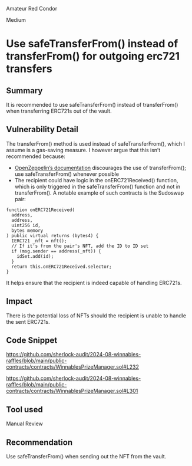 Amateur Red Condor

Medium

# Use safeTransferFrom() instead of transferFrom() for outgoing erc721 transfers

## Summary
It is recommended to use safeTransferFrom() instead of transferFrom() when transferring ERC721s out of the vault.

## Vulnerability Detail
The transferFrom() method is used instead of safeTransferFrom(), which I assume is a gas-saving measure. I however argue that this isn’t recommended because:
- [OpenZeppelin’s documentation](https://docs.openzeppelin.com/contracts/4.x/api/token/erc721#IERC721-transferFrom-address-address-uint256-)  discourages the use of transferFrom(); use safeTransferFrom() whenever possible
- The recipient could have logic in the onERC721Received() function, which is only triggered in the safeTransferFrom() function and not in transferFrom(). A notable example of such contracts is the Sudoswap pair:
```solidity
function onERC721Received(
  address,
  address,
  uint256 id,
  bytes memory
) public virtual returns (bytes4) {
  IERC721 _nft = nft();
  // If it's from the pair's NFT, add the ID to ID set
  if (msg.sender == address(_nft)) {
	idSet.add(id);
  }
  return this.onERC721Received.selector;
}
```
It helps ensure that the recipient is indeed capable of handling ERC721s.

## Impact
There is the potential loss of NFTs should the recipient is unable to handle the sent ERC721s.


## Code Snippet
https://github.com/sherlock-audit/2024-08-winnables-raffles/blob/main/public-contracts/contracts/WinnablesPrizeManager.sol#L232

https://github.com/sherlock-audit/2024-08-winnables-raffles/blob/main/public-contracts/contracts/WinnablesPrizeManager.sol#L301

## Tool used
Manual Review

## Recommendation
Use safeTransferFrom() when sending out the NFT from the vault.